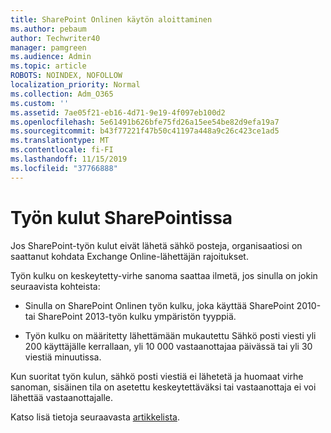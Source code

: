 ```yaml
---
title: SharePoint Onlinen käytön aloittaminen
ms.author: pebaum
author: Techwriter40
manager: pamgreen
ms.audience: Admin
ms.topic: article
ROBOTS: NOINDEX, NOFOLLOW
localization_priority: Normal
ms.collection: Adm_O365
ms.custom: ''
ms.assetid: 7ae05f21-eb16-4d71-9e19-4f097eb100d2
ms.openlocfilehash: 5e61491b626bfe75fd26a15ee54be82d9efa19a7
ms.sourcegitcommit: b43f77221f47b50c41197a448a9c26c423ce1ad5
ms.translationtype: MT
ms.contentlocale: fi-FI
ms.lasthandoff: 11/15/2019
ms.locfileid: "37766888"
---
```

# <a name="workflows-in-sharepoint"></a>Työn kulut SharePointissa

Jos SharePoint-työn kulut eivät lähetä sähkö posteja, organisaatiosi on saattanut kohdata Exchange Online-lähettäjän rajoitukset.

Työn kulku on keskeytetty-virhe sanoma saattaa ilmetä, jos sinulla on jokin seuraavista kohteista:

- Sinulla on SharePoint Onlinen työn kulku, joka käyttää SharePoint 2010-tai SharePoint 2013-työn kulku ympäristön tyyppiä.

- Työn kulku on määritetty lähettämään mukautettu Sähkö posti viesti yli 200 käyttäjälle kerrallaan, yli 10 000 vastaanottajaa päivässä tai yli 30 viestiä minuutissa.

Kun suoritat työn kulun, sähkö posti viestiä ei lähetetä ja huomaat virhe sanoman, sisäinen tila on asetettu keskeytettäväksi tai vastaanottaja ei voi lähettää vastaanottajalle.

Katso lisä tietoja seuraavasta [artikkelista](https://docs.microsoft.com/sharepoint/support/workflows/configured-workflow-fails-running).

